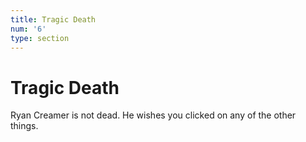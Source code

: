 ```yaml
---
title: Tragic Death
num: '6'
type: section
---
```

# Tragic Death
Ryan Creamer is not dead. He wishes you clicked on any of the other things.
